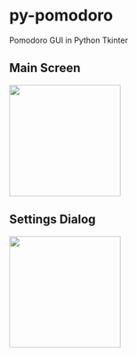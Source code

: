 # py-pomodoro
Pomodoro GUI in Python Tkinter

<!-- ![image](https://user-images.githubusercontent.com/36393143/204803796-d8d9b129-20aa-43d6-93f6-3acba7818c1e.png)
 -->

## Main Screen
<img src="https://user-images.githubusercontent.com/36393143/204918149-8d1dabd3-918e-4720-b4ae-88205102d688.png" width=200/>

## Settings Dialog
<img src="https://user-images.githubusercontent.com/36393143/204918169-c43160eb-ed38-4ee9-baa9-b33c38b55d34.png" width=200 />
